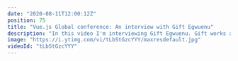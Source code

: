 ```yaml
---
date: "2020-08-11T12:00:12Z"
position: 75
title: "Vue.js Global conference: An interview with Gift Egwuenu"
description: "In this video I'm interviewing Gift Egwuenu. Gift works at Passionate People as a web developer, she is a Media Developer Expert at Cloudinary, she has a YouTube channel and she is a Technical Writer. Wow! We discuss her talk about JAMstack and Gridsome and after that we dive into how she experiences working from Lagos, Nigeria while most of her colleagues are in Europe or the US.\n\nThis video is made in collaboration with the Vue.js Global conference. \nMore details here: https://vuejs.amsterdam \n\nFollow Gift here:\nhttps://twitter.com/lauragift_\nhttps://www.giftegwuenu.com\nhttps://github.com/lauragift21\nhttps://www.youtube.com/channel/UCgUgg53iJX1pdabUxpkgozA\n\nFollow me here:\nWebsite: https://timbenniks.dev/\nTwitter: https://twitter.com/timbenniks\nGithub: https://github.com/timbenniks"
image: "https://i.ytimg.com/vi/tLbStGzcYYY/maxresdefault.jpg"
videoId: "tLbStGzcYYY"
---
```


